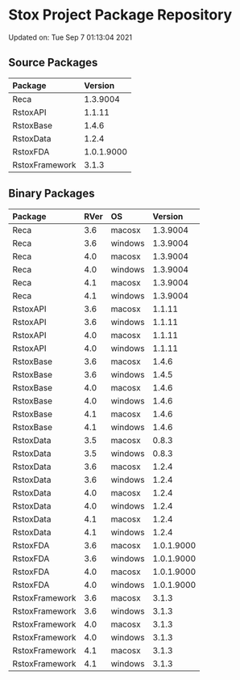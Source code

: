 # Stox Project Package Repository


Updated on: Tue Sep  7 01:13:04 2021
## Source Packages

|Package        |Version    |
|:--------------|:----------|
|Reca           |1.3.9004   |
|RstoxAPI       |1.1.11     |
|RstoxBase      |1.4.6      |
|RstoxData      |1.2.4      |
|RstoxFDA       |1.0.1.9000 |
|RstoxFramework |3.1.3      |

## Binary Packages

|Package        |RVer |OS      |Version    |
|:--------------|:----|:-------|:----------|
|Reca           |3.6  |macosx  |1.3.9004   |
|Reca           |3.6  |windows |1.3.9004   |
|Reca           |4.0  |macosx  |1.3.9004   |
|Reca           |4.0  |windows |1.3.9004   |
|Reca           |4.1  |macosx  |1.3.9004   |
|Reca           |4.1  |windows |1.3.9004   |
|RstoxAPI       |3.6  |macosx  |1.1.11     |
|RstoxAPI       |3.6  |windows |1.1.11     |
|RstoxAPI       |4.0  |macosx  |1.1.11     |
|RstoxAPI       |4.0  |windows |1.1.11     |
|RstoxBase      |3.6  |macosx  |1.4.6      |
|RstoxBase      |3.6  |windows |1.4.5      |
|RstoxBase      |4.0  |macosx  |1.4.6      |
|RstoxBase      |4.0  |windows |1.4.6      |
|RstoxBase      |4.1  |macosx  |1.4.6      |
|RstoxBase      |4.1  |windows |1.4.6      |
|RstoxData      |3.5  |macosx  |0.8.3      |
|RstoxData      |3.5  |windows |0.8.3      |
|RstoxData      |3.6  |macosx  |1.2.4      |
|RstoxData      |3.6  |windows |1.2.4      |
|RstoxData      |4.0  |macosx  |1.2.4      |
|RstoxData      |4.0  |windows |1.2.4      |
|RstoxData      |4.1  |macosx  |1.2.4      |
|RstoxData      |4.1  |windows |1.2.4      |
|RstoxFDA       |3.6  |macosx  |1.0.1.9000 |
|RstoxFDA       |3.6  |windows |1.0.1.9000 |
|RstoxFDA       |4.0  |macosx  |1.0.1.9000 |
|RstoxFDA       |4.0  |windows |1.0.1.9000 |
|RstoxFramework |3.6  |macosx  |3.1.3      |
|RstoxFramework |3.6  |windows |3.1.3      |
|RstoxFramework |4.0  |macosx  |3.1.3      |
|RstoxFramework |4.0  |windows |3.1.3      |
|RstoxFramework |4.1  |macosx  |3.1.3      |
|RstoxFramework |4.1  |windows |3.1.3      |
